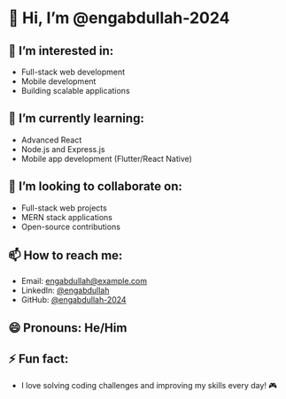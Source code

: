 # 👋 Hi, I’m @engabdullah-2024

## 👀 I’m interested in:
- Full-stack web development
- Mobile development
- Building scalable applications

## 🌱 I’m currently learning:
- Advanced React
- Node.js and Express.js
- Mobile app development (Flutter/React Native)

## 💞️ I’m looking to collaborate on:
- Full-stack web projects
- MERN stack applications
- Open-source contributions

## 📫 How to reach me:
- Email: engabdullah@example.com
- LinkedIn: [@engabdullah](https://www.linkedin.com/in/engabdullah)
- GitHub: [@engabdullah-2024](https://github.com/engabdullah-2024)

## 😄 Pronouns: He/Him

## ⚡ Fun fact:
- I love solving coding challenges and improving my skills every day! 🎮
